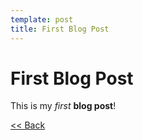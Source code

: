 ```yaml
---
template: post
title: First Blog Post
---
```


# First Blog Post

This is my _first_ **blog post**!

[<< Back](/blog/)